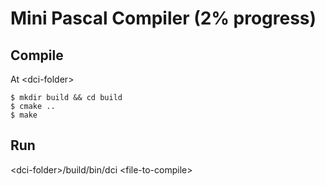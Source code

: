 # Mini Pascal Compiler (2% progress)

## Compile

At \<dci-folder\>
```
$ mkdir build && cd build
$ cmake ..
$ make
```
## Run

\<dci-folder\>/build/bin/dci \<file-to-compile\>
